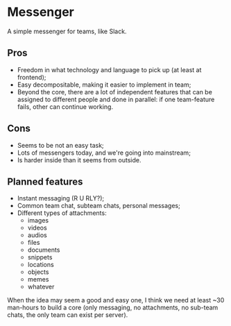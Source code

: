 # Messenger

A simple messenger for teams, like Slack.

## Pros

- Freedom in what technology and language to pick up (at least at frontend);
- Easy decompositable, making it easier to implement in team;
- Beyond the core, there are a lot of independent features that can be assigned
  to different people and done in parallel: if one team-feature fails, other can
  continue working.

## Cons

- Seems to be not an easy task;
- Lots of messengers today, and we're going into mainstream;
- Is harder inside than it seems from outside.

## Planned features

- Instant messaging (R U RLY?);
- Common team chat, subteam chats, personal messages;
- Different types of attachments:
	- images
	- videos
	- audios
	- files
	- documents
	- snippets
	- locations
	- objects
	- memes
	- whatever

When the idea may seem a good and easy one, I think we need at least ~30 man-hours to build a core
(only messaging, no attachments, no sub-team chats, the only team can exist per server).
